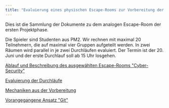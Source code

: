 ```yaml
---
title: "Evaluierung eines physischen Escape-Rooms zur Vorbereitung der Implementierungsphase"
---
```


Dies ist die Sammlung der Dokumente zu dem analogen Escape-Room der ersten Projektphase.

Die Spieler sind Studenten aus PM2. Wir rechnen mit maximal 20 Teilnehmern, die auf maximal vier Gruppen aufgeteilt werden.
In zwei Räumen wird parallel in je zwei Durchläufen evaluiert.
Der Termin ist der 20. Juni und der erste Durchlauf soll ab 15 Uhr losgehen.

[Ablauf und Beschreibung des ausgewählten Escape-Rooms "Cyber-Security"](cyber_security/readme.md)

[Evaluierung der Durchläufe](evaluation.md)

[Mechaniken aus der Vorbereitung](mechanics.md)

[Vorangegangene Ansatz "Git"](git/readme.md)
